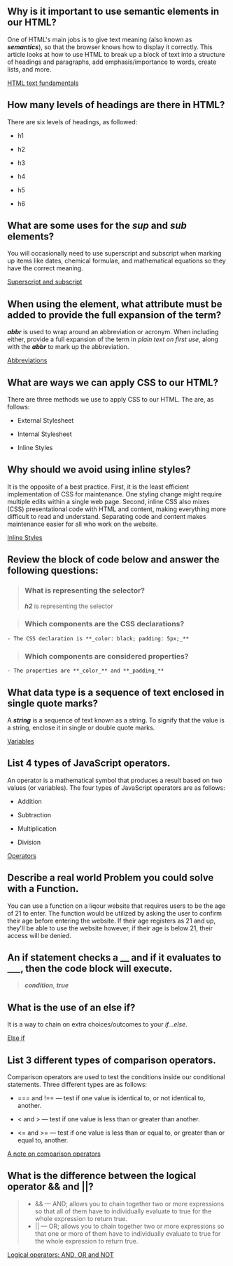 ## Why is it important to use semantic elements in our HTML?
One of HTML's main jobs is to give text meaning (also known as **_semantics_**), so that the browser knows how to display it correctly. This article looks at how to use HTML to break up a block of text into a structure of headings and paragraphs, add emphasis/importance to words, create lists, and more.

[HTML text fundamentals](https://developer.mozilla.org/en-US/docs/Learn/HTML/Introduction_to_HTML)

## How many levels of headings are there in HTML?
There are six levels of headings, as followed:

- h1

- h2

- h3

- h4

- h5

- h6

## What are some uses for the _sup_ and _sub_ elements?
You will occasionally need to use superscript and subscript when marking up items like dates, chemical formulae, and mathematical equations so they have the correct meaning.

[Superscript and subscript](https://developer.mozilla.org/en-US/docs/Learn/HTML/Introduction_to_HTML/Advanced_text_formatting)


## When using the <abbr> element, what attribute must be added to provide the full expansion of the term?
**_abbr_** is used to wrap around an abbreviation or acronym. When including either, provide a full expansion of the term in _plain text on first use_, along with the **_abbr_** to mark up the abbreviation.

[Abbreviations](https://developer.mozilla.org/en-US/docs/Learn/HTML/Introduction_to_HTML/Advanced_text_formatting)

## What are ways we can apply CSS to our HTML?
There are three methods we use to apply CSS to our HTML. The are, as follows:

- External Stylesheet

- Internal Stylesheet

- Inline Styles

## Why should we avoid using inline styles?
It is the opposite of a best practice. First, it is the least efficient implementation of CSS for maintenance. One styling change might require multiple edits within a single web page. Second, inline CSS also mixes (CSS) presentational code with HTML and content, making everything more difficult to read and understand. Separating code and content makes maintenance easier for all who work on the website.

[Inline Styles](https://developer.mozilla.org/en-US/docs/Learn/CSS/First_steps/How_CSS_is_structured)

## Review the block of code below and answer the following questions:
> ### What is representing the selector?
  >**_h2_** is representing the selector
  
> ### Which components are the CSS declarations?
	- The CSS declaration is **_color: black; padding: 5px;_**

> ### Which components are considered properties?
	- The properties are **_color_** and **_padding_**
  
## What data type is a sequence of text enclosed in single quote marks?
A **_string_** is a sequence of text known as a string. To signify that the value is a string, enclose it in single or double quote marks.

[Variables](https://developer.mozilla.org/en-US/docs/Learn/Getting_started_with_the_web/JavaScript_basics)

## List 4 types of JavaScript operators.
An operator is a mathematical symbol that produces a result based on two values (or variables). The four types of JavaScript operators are as follows:

- Addition

- Subtraction

- Multiplication

- Division

[Operators](https://developer.mozilla.org/en-US/docs/Learn/Getting_started_with_the_web/JavaScript_basics)


## Describe a real world Problem you could solve with a Function.
You can use a function on a liqour website that requires users to be the age of 21 to enter. The function would be utilized by asking the user to confirm their age before entering the website. If their age registers as 21 and up, they'll be able to use the website however, if their age is below 21, their access will be denied.


## An if statement checks a __ and if it evaluates to ___, then the code block will execute.
> **_condition_**, **_true_**

## What is the use of an else if?
It is a way to chain on extra choices/outcomes to your _if...else_. 

[Else if](https://developer.mozilla.org/en-US/docs/Learn/JavaScript/Building_blocks/conditionals)

## List 3 different types of comparison operators.
Comparison operators are used to test the conditions inside our conditional statements. Three different types are as follows:

- === and !== — test if one value is identical to, or not identical to, another.

- < and > — test if one value is less than or greater than another. 

- <= and >= — test if one value is less than or equal to, or greater than or equal to, another.

[A note on comparison operators](https://developer.mozilla.org/en-US/docs/Learn/JavaScript/Building_blocks/conditionals)

## What is the difference between the logical operator && and ||?
> - && — AND; allows you to chain together two or more expressions so that all of them have to individually evaluate to true for the whole expression to return true.
> - || — OR; allows you to chain together two or more expressions so that one or more of them have to individually evaluate to true for the whole expression to return true.

[Logical operators: AND, OR and NOT](https://developer.mozilla.org/en-US/docs/Learn/JavaScript/Building_blocks/conditionals)

